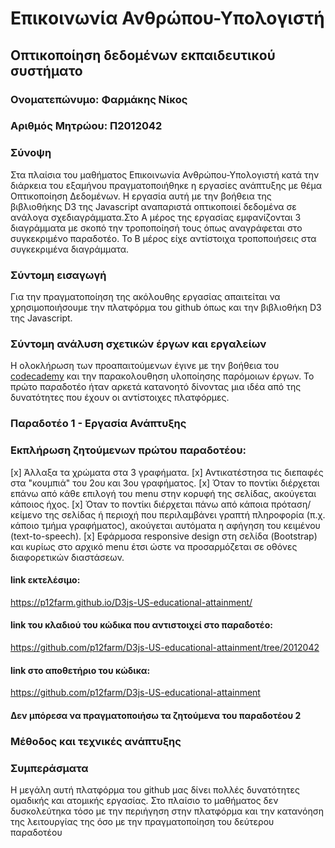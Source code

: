 # Επικοινωνία Ανθρώπου-Υπολογιστή
## Οπτικοποίηση δεδομένων εκπαιδευτικού συστήματο
### Ονοματεπώνυμο: Φαρμάκης Νίκος
### Αριθμός Μητρώου: Π2012042
### Σύνοψη
Στα πλαίσια του μαθήματος Επικοινωνία Ανθρώπου-Υπολογιστή κατά την διάρκεια του εξαμήνου πραγματοποιήθηκε η εργασίες ανάπτυξης με θέμα Οπτικοποίηση Δεδομένων. Η εργασία αυτή  με την βοήθεια της βιβλιοθήκης D3 της Javascript αναπαριστά οπτικοποιεί δεδομένα σε ανάλογα σχεδιαγράμματα.Στο Α μέρος της εργασίας εμφανίζονται 3 διαγράμματα με σκοπό την τροποποίησή τους όπως αναγράφεται στο συγκεκριμένο παραδοτέο. Το Β μέρος είχε αντίστοιχα τροποποιήσεις στα συγκεκριμένα διαγράμματα.
### Σύντομη εισαγωγή
Για την πραγματοποίηση της ακόλουθης εργασίας απαιτείται να χρησιμοποιήσουμε την πλατφόρμα του github όπως και την βιβλιοθήκη D3 της Javascript.
### Σύντομη ανάλυση σχετικών έργων και εργαλείων 
Η ολοκλήρωση των προαπαιτούμενων έγινε με την βοήθεια του [codecademy](https://www.codecademy.com) και την παρακολουθηση υλοποίησης παρόμοιων έργων. Το πρώτο παραδοτέο ήταν αρκετά κατανοητό δίνοντας μια ιδέα από της δυνατότητες που έχουν οι αντίστοιχες πλατφόρμες.
### Παραδοτέο 1 - Εργασία Ανάπτυξης

### Εκπλήρωση ζητούμενων πρώτου παραδοτέου:

[x] Άλλαξα τα χρώματα στα 3 γραφήματα.
[x] Αντικατέστησα τις διεπαφές στα "κουμπιά" του 2ου και 3ου γραφήματος.
[x] Όταν το ποντίκι διέρχεται επάνω από κάθε επιλογή του menu στην κορυφή της σελίδας, ακούγεται κάποιος ήχος.
[x] Όταν το ποντίκι διέρχεται πάνω από κάποια πρόταση/κείμενο της σελίδας ή περιοχή που περιλαμβάνει γραπτή πληροφορία (π.χ. κάποιο τμήμα γραφήματος), ακούγεται αυτόματα η αφήγηση του κειμένου (text-to-speech).
[x] Εφάρμοσα responsive design στη σελίδα (Bootstrap) και κυρίως στο αρχικό menu έτσι ώστε να προσαρμόζεται σε οθόνες διαφορετικών διαστάσεων.
#### link εκτελέσιμο:
https://p12farm.github.io/D3js-US-educational-attainment/
#### link του κλαδιού του κώδικα που αντιστοιχεί στο παραδοτέο:
https://github.com/p12farm/D3js-US-educational-attainment/tree/2012042
#### link στο αποθετήριο του κώδικα:
https://github.com/p12farm/D3js-US-educational-attainment
#### Δεν μπόρεσα να πραγματοποιήσω τα ζητούμενα του παραδοτέου 2

### Μέθοδος και τεχνικές ανάπτυξης
### Συμπεράσματα
Η μεγάλη αυτή πλατφόρμα του github μας δίνει πολλές δυνατότητες ομαδικής και ατομικής εργασίας. Στο πλαίσιο το μαθήματος δεν δυσκολεύτηκα τόσο με την περιήγηση στην πλατφόρμα και την κατανόηση της λειτουργίας της όσο με την πραγματοποίηση του δεύτερου παραδοτέου 
